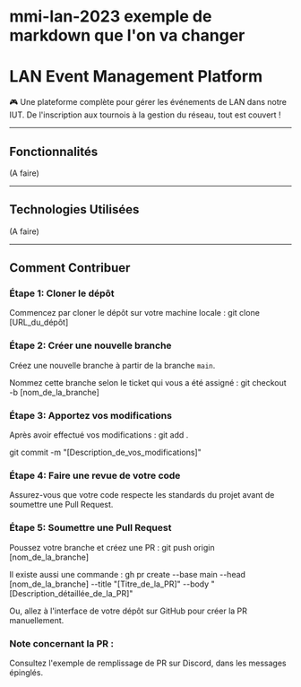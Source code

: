 # mmi-lan-2023 exemple de markdown que l'on va changer

# LAN Event Management Platform

🎮 Une plateforme complète pour gérer les événements de LAN dans notre IUT. De l'inscription aux tournois à la gestion du réseau, tout est couvert !

---

## Fonctionnalités

(A faire)

---

## Technologies Utilisées

(A faire) 

---

## Comment Contribuer

### Étape 1: Cloner le dépôt
Commencez par cloner le dépôt sur votre machine locale : git clone [URL_du_dépôt]

### Étape 2: Créer une nouvelle branche
Créez une nouvelle branche à partir de la branche `main`. 

Nommez cette branche selon le ticket qui vous a été assigné : git checkout -b [nom_de_la_branche]

### Étape 3: Apportez vos modifications
Après avoir effectué vos modifications : git add .


git commit -m "[Description_de_vos_modifications]"

### Étape 4: Faire une revue de votre code
Assurez-vous que votre code respecte les standards du projet avant de soumettre une Pull Request.

### Étape 5: Soumettre une Pull Request
Poussez votre branche et créez une PR : git push origin [nom_de_la_branche]


Il existe aussi une commande : gh pr create --base main --head [nom_de_la_branche] --title "[Titre_de_la_PR]" --body "[Description_détaillée_de_la_PR]"


Ou, allez à l'interface de votre dépôt sur GitHub pour créer la PR manuellement.

### Note concernant la PR :
Consultez l'exemple de remplissage de PR sur Discord, dans les messages épinglés.


